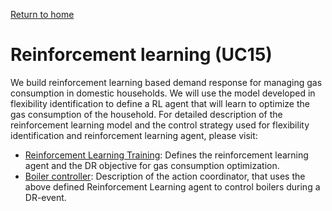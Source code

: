 [Return to home](README.md)

# Reinforcement learning (UC15)

We build reinforcement learning based demand response for managing gas consumption in domestic households. We will use
the model developed in flexibility identification to define a RL agent that will learn to optimize the gas consumption
of the household. For detailed description of the reinforcement learning model and the control strategy used for flexibility identification and reinforcement
learning agent, please visit:

- [Reinforcement Learning Training](ReinforcementLearning/ReinforcementLearningTraining.md): Defines the reinforcement learning agent and the DR
  objective for gas consumption optimization.  
- [Boiler controller](ReinforcementLearning/ActionCoordinator.md): Description of the action coordinator, that uses the above defined Reinforcement Learning agent to control boilers during a DR-event.


